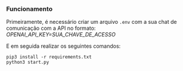 ### Funcionamento

Primeiramente, é necessário criar um arquivo `.env` com a sua chat de comunicação com a API no formato: *OPENAI_API_KEY=SUA_CHAVE_DE_ACESSO*

E em seguida realizar os seguintes comandos:

```
pip3 install -r requirements.txt
python3 start.py
```
